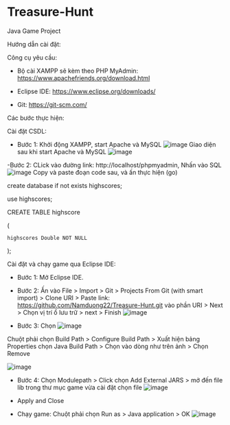 # Treasure-Hunt
Java Game Project

Hướng dẫn cài đặt:

Công cụ yêu cầu:

- Bộ cài XAMPP sẽ kèm theo PHP MyAdmin: https://www.apachefriends.org/download.html

- Eclipse IDE: https://www.eclipse.org/downloads/

- Git: https://git-scm.com/

Các bước thực hiện:

Cài đặt CSDL:

- Bước 1: Khởi động XAMPP, start Apache và MySQL
![image](https://user-images.githubusercontent.com/116698926/235676693-8b467f36-a2ca-4810-aef9-9aabccfa1119.png)
  Giao diện sau khi start Apache và MySQL
![image](https://user-images.githubusercontent.com/116698926/235677101-a98a4015-091a-4612-a080-2c8c859ba724.png)

-Bước 2: CLick vào đường link: http://localhost/phpmyadmin, Nhấn vào SQL
![image](https://user-images.githubusercontent.com/116698926/235678292-d271e1c7-7e32-42a0-be5f-8f288982643a.png)
Copy và paste đoạn code sau, và ấn thực hiện (go)

create database if not exists highscores;

use highscores;

CREATE TABLE highscore

(	  

	highscores Double NOT NULL
  
);

Cài đặt và chạy game qua Eclipse IDE:

- Bước 1: Mở Eclipse IDE.

- Bước 2: Ấn vào File > Import > Git > Projects From Git (with smart import) > Clone URI > Paste link: https://github.com/Namduong22/Treasure-Hunt.git vào phần URI > Next > Chọn vị trí ổ lưu trữ > next > Finish ![image](https://user-images.githubusercontent.com/116698926/235680759-e20cfb4d-63b1-4a0f-b431-8a059baa0baf.png) 

- Bước 3: Chọn ![image](https://user-images.githubusercontent.com/116698926/235681745-6837e8ed-7c9a-45f8-bd27-33b8db0ed6ca.png)

Chuột phải chọn Build Path > Configure Build Path > Xuất hiện bảng Properties chọn Java Build Path > Chọn vào dòng như trên ảnh > Chọn Remove 
          
![image](https://user-images.githubusercontent.com/116698926/235682969-0c3655db-df4e-45a5-b4f8-7024bf01303a.png)

- Bước 4: Chọn Modulepath > Click chọn Add External JARS > mở đến file lib trong thư mục game vừa cài đặt chọn file ![image](https://user-images.githubusercontent.com/116698926/235684597-dd4cb3ad-aa37-4387-82d7-cab5808cbf2f.png) 

- Apply and Close

- Chạy game: Chuột phải chọn Run as > Java application > OK
![image](https://user-images.githubusercontent.com/116698926/235686161-f3e2de91-ad28-4352-87cc-0fc7e7f60333.png)



